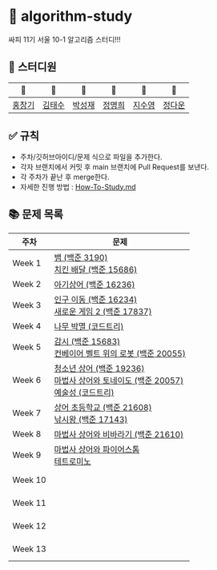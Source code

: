 # 🌟 algorithm-study

싸피 11기 서울 10-1 알고리즘 스터디!!!

## 🌱 스터디원

| 💠 | 🍎 |   🍐    | 🍈 | 🥑 | 🥔 |
| :--------: | :---------: |:-------:| :---------: | :---------: | :---------: |
| [홍창기](https://github.com/infikei) | [김태수](https://github.com/kimtaesoo99) | [박성재](https://github.com/qkrtjdwo5662) | [정명희](https://github.com/jmhee28) | [지수영](https://github.com/SooYoungJi) | [정다운](https://github.com/daunjeong824) |

## ✅ 규칙

- 주차/깃허브아이디/문제 식으로 파일을 추가한다.
- 각자 브랜치에서 커밋 후 main 브랜치에 Pull Request를 보낸다.
- 각 주차가 끝난 후 merge한다.
- 자세한 진행 방법 : [How-To-Study.md](https://github.com/SSAFY-10-1/algorithm-study/blob/main/How-To-Study.md)

## 📚 문제 목록

| 주차 | 문제 |
| ---- | ---- |
| Week 1 | [뱀 (백준 3190)](https://www.acmicpc.net/problem/3190) <br/> [치킨 배달 (백준 15686)](https://www.acmicpc.net/problem/15686) <br/> |
| Week 2 | [아기상어 (백준 16236)](https://www.acmicpc.net/problem/16236) <br/> |
| Week 3 | [인구 이동 (백준 16234)](https://www.acmicpc.net/problem/16234) <br/> [새로운 게임 2 (백준 17837)](https://www.acmicpc.net/problem/17837) <br/> |
| Week 4 | [나무 박멸 (코드트리)](https://www.codetree.ai/training-field/frequent-problems/problems/tree-kill-all) <br/> |
| Week 5 | [감시 (백준 15683)](https://acmicpc.net/problem/15683) <br/> [컨베이어 벨트 위의 로봇 (백준 20055)](https://acmicpc.net/problem/20055) <br/> |
| Week 6 | [청소년 상어 (백준 19236)](https://www.acmicpc.net/problem/19236) <br/> [마법사 상어와 토네이도 (백준 20057)](https://www.acmicpc.net/problem/20057) <br/> [예술성 (코드트리)](https://www.codetree.ai/training-field/frequent-problems/problems/artistry) <br/> |
| Week 7 | [상어 초등학교 (백준 21608)](https://www.acmicpc.net/problem/21608) <br/> [낚시왕 (백준 17143)](https://www.acmicpc.net/problem/17143) <br/> |
| Week 8 | [마법사 상어와 비바라기 (백준 21610)](https://www.acmicpc.net/problem/21610) <br/> |
| Week 9 | [마법사 상어와 파이어스톰](https://www.acmicpc.net/problem/20058) <br/> [테트로미노](https://www.acmicpc.net/problem/14500) <br/> |
| Week 10 | []() <br/> []() <br/> |
| Week 11 | []() <br/> []() <br/> |
| Week 12 | []() <br/> []() <br/> |
| Week 13 | []() <br/> []() <br/> |
